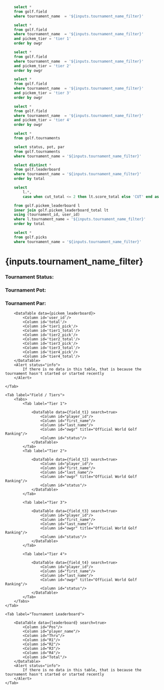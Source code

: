 ```sql field
    select *
    from golf.field
    where tournament_name  = '${inputs.tournament_name_filter}'
```
```sql field_t1
    select *
    from golf.field
    where tournament_name  = '${inputs.tournament_name_filter}'
    and pickem_tier = 'tier 1' 
    order by owgr
```
```sql field_t2
    select *
    from golf.field
    where tournament_name  = '${inputs.tournament_name_filter}'
    and pickem_tier = 'tier 2' 
    order by owgr
```
```sql field_t3
    select *
    from golf.field
    where tournament_name  = '${inputs.tournament_name_filter}'
    and pickem_tier = 'tier 3' 
    order by owgr
```
```sql field_t4
    select *
    from golf.field
    where tournament_name  = '${inputs.tournament_name_filter}'
    and pickem_tier = 'tier 4' 
    order by owgr
```
```sql tournament_list
    select *
    from golf.tournaments
```
```sql tournament_details
    select status, pot, par
    from golf.tournaments
    where tournament_name = '${inputs.tournament_name_filter}'
```
```sql leaderboard
    select distinct *
    from golf.leaderboard
    where tournament_name = '${inputs.tournament_name_filter}'
    order by total
```
```sql pickem_leaderboard
    select 
        l.*,
        case when cut_total <= 2 then lt.score_total else 'CUT' end as total

    from golf.pickem_leaderboard l
    inner join golf.pickem_leaderboard_total lt
    using (tournament_id, user_id)
    where l.tournament_name = '${inputs.tournament_name_filter}'
    order by total
```
```sql picks
    select *
    from golf.picks
    where tournament_name = '${inputs.tournament_name_filter}'
```

<Dropdown
    data={tournament_list} 
    defaultValue='WM Phoenix Open'
    name=tournament_name_filter
    value=tournament_name
    title='Tournament:'
/>

# {inputs.tournament_name_filter}

### Tournament Status: <Value data={tournament_details} column=status/>
### Tournament Pot: <Value data={tournament_details} column=pot/>
### Tournament Par: <Value data={tournament_details} column=par/>


<Tabs>
    <Tab label="Pickem Leaderboard">

        <DataTable data={pickem_leaderboard}>
            <Column id='user_id'/>
            <Column id='total'/>
            <Column id='tier1_pick'/>
            <Column id='tier1_total'/>
            <Column id='tier2_pick'/>
            <Column id='tier2_total'/>
            <Column id='tier3_pick'/>
            <Column id='tier3_total'/>
            <Column id='tier4_pick'/>
            <Column id='tier4_total'/>
        </DataTable>
        <Alert status="info">
            If there is no data in this table, that is because the tournament hasn't started or started recently
        </Alert>
        
    </Tab>

    <Tab label="Field / Tiers">
        <Tabs>
            <Tab label="Tier 1">

                <DataTable data={field_t1} search=true>
                    <Column id="player_id"/>
                    <Column id="first_name"/>
                    <Column id="last_name"/>
                    <Column id="owgr" title="Official World Golf Ranking"/>
                    <Column id="status"/>
                </DataTable>
            </Tab>
            <Tab label="Tier 2">

                <DataTable data={field_t2} search=true>
                    <Column id="player_id"/>
                    <Column id="first_name"/>
                    <Column id="last_name"/>
                    <Column id="owgr" title="Official World Golf Ranking"/>
                    <Column id="status"/>
                </DataTable>
            </Tab>

            <Tab label="Tier 3">

                <DataTable data={field_t3} search=true>
                    <Column id="player_id"/>
                    <Column id="first_name"/>
                    <Column id="last_name"/>
                    <Column id="owgr" title="Official World Golf Ranking"/>
                    <Column id="status"/>
                </DataTable>
            </Tab>

            <Tab label="Tier 4">

                <DataTable data={field_t4} search=true>
                    <Column id="player_id"/>
                    <Column id="first_name"/>
                    <Column id="last_name"/>
                    <Column id="owgr" title="Official World Golf Ranking"/>
                    <Column id="status"/>
                </DataTable>
            </Tab>
        </Tabs>
    </Tab>

    <Tab label="Tournament Leaderboard">

        <DataTable data={leaderboard} search=true>
            <Column id="Pos"/>
            <Column id="player_name"/>
            <Column id="Thru"/>
            <Column id="R1"/>
            <Column id="R2"/>
            <Column id="R3"/>
            <Column id="R4"/>
            <Column id="Total"/>
        </DataTable>
        <Alert status="info">
            If there is no data in this table, that is because the tournament hasn't started or started recently
        </Alert>
    </Tab>
</Tabs>
